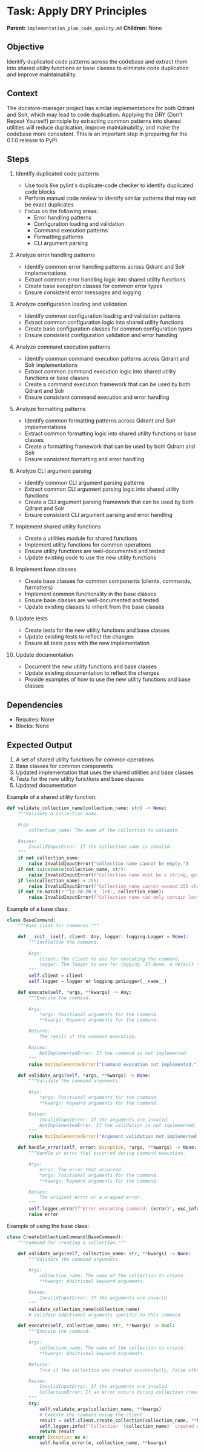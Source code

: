 # Task: Apply DRY Principles
**Parent:** `implementation_plan_code_quality.md`
**Children:** None

## Objective
Identify duplicated code patterns across the codebase and extract them into shared utility functions or base classes to eliminate code duplication and improve maintainability.

## Context
The docstore-manager project has similar implementations for both Qdrant and Solr, which may lead to code duplication. Applying the DRY (Don't Repeat Yourself) principle by extracting common patterns into shared utilities will reduce duplication, improve maintainability, and make the codebase more consistent. This is an important step in preparing for the 0.1.0 release to PyPI.

## Steps
1. Identify duplicated code patterns
   - Use tools like pylint's duplicate-code checker to identify duplicated code blocks
   - Perform manual code review to identify similar patterns that may not be exact duplicates
   - Focus on the following areas:
     - Error handling patterns
     - Configuration loading and validation
     - Command execution patterns
     - Formatting patterns
     - CLI argument parsing

2. Analyze error handling patterns
   - Identify common error handling patterns across Qdrant and Solr implementations
   - Extract common error handling logic into shared utility functions
   - Create base exception classes for common error types
   - Ensure consistent error messages and logging

3. Analyze configuration loading and validation
   - Identify common configuration loading and validation patterns
   - Extract common configuration logic into shared utility functions
   - Create base configuration classes for common configuration types
   - Ensure consistent configuration validation and error handling

4. Analyze command execution patterns
   - Identify common command execution patterns across Qdrant and Solr implementations
   - Extract common command execution logic into shared utility functions or base classes
   - Create a command execution framework that can be used by both Qdrant and Solr
   - Ensure consistent command execution and error handling

5. Analyze formatting patterns
   - Identify common formatting patterns across Qdrant and Solr implementations
   - Extract common formatting logic into shared utility functions or base classes
   - Create a formatting framework that can be used by both Qdrant and Solr
   - Ensure consistent formatting and error handling

6. Analyze CLI argument parsing
   - Identify common CLI argument parsing patterns
   - Extract common CLI argument parsing logic into shared utility functions
   - Create a CLI argument parsing framework that can be used by both Qdrant and Solr
   - Ensure consistent CLI argument parsing and error handling

7. Implement shared utility functions
   - Create a utilities module for shared functions
   - Implement utility functions for common operations
   - Ensure utility functions are well-documented and tested
   - Update existing code to use the new utility functions

8. Implement base classes
   - Create base classes for common components (clients, commands, formatters)
   - Implement common functionality in the base classes
   - Ensure base classes are well-documented and tested
   - Update existing classes to inherit from the base classes

9. Update tests
   - Create tests for the new utility functions and base classes
   - Update existing tests to reflect the changes
   - Ensure all tests pass with the new implementation

10. Update documentation
    - Document the new utility functions and base classes
    - Update existing documentation to reflect the changes
    - Provide examples of how to use the new utility functions and base classes

## Dependencies
- Requires: None
- Blocks: None

## Expected Output
1. A set of shared utility functions for common operations
2. Base classes for common components
3. Updated implementation that uses the shared utilities and base classes
4. Tests for the new utility functions and base classes
5. Updated documentation

Example of a shared utility function:
```python
def validate_collection_name(collection_name: str) -> None:
    """Validate a collection name.

    Args:
        collection_name: The name of the collection to validate.

    Raises:
        InvalidInputError: If the collection name is invalid.
    """
    if not collection_name:
        raise InvalidInputError("Collection name cannot be empty.")
    if not isinstance(collection_name, str):
        raise InvalidInputError(f"Collection name must be a string, got {type(collection_name).__name__}.")
    if len(collection_name) > 255:
        raise InvalidInputError(f"Collection name cannot exceed 255 characters, got {len(collection_name)}.")
    if not re.match(r'^[a-zA-Z0-9_-]+$', collection_name):
        raise InvalidInputError(f"Collection name can only contain letters, numbers, underscores, and hyphens, got '{collection_name}'.")
```

Example of a base class:
```python
class BaseCommand:
    """Base class for commands."""

    def __init__(self, client: Any, logger: logging.Logger = None):
        """Initialize the command.

        Args:
            client: The client to use for executing the command.
            logger: The logger to use for logging. If None, a default logger will be created.
        """
        self.client = client
        self.logger = logger or logging.getLogger(__name__)

    def execute(self, *args, **kwargs) -> Any:
        """Execute the command.

        Args:
            *args: Positional arguments for the command.
            **kwargs: Keyword arguments for the command.

        Returns:
            The result of the command execution.

        Raises:
            NotImplementedError: If the command is not implemented.
        """
        raise NotImplementedError("Command execution not implemented.")

    def validate_args(self, *args, **kwargs) -> None:
        """Validate the command arguments.

        Args:
            *args: Positional arguments for the command.
            **kwargs: Keyword arguments for the command.

        Raises:
            InvalidInputError: If the arguments are invalid.
            NotImplementedError: If the validation is not implemented.
        """
        raise NotImplementedError("Argument validation not implemented.")

    def handle_error(self, error: Exception, *args, **kwargs) -> None:
        """Handle an error that occurred during command execution.

        Args:
            error: The error that occurred.
            *args: Positional arguments for the command.
            **kwargs: Keyword arguments for the command.

        Raises:
            The original error or a wrapped error.
        """
        self.logger.error(f"Error executing command: {error}", exc_info=True)
        raise error
```

Example of using the base class:
```python
class CreateCollectionCommand(BaseCommand):
    """Command for creating a collection."""

    def validate_args(self, collection_name: str, **kwargs) -> None:
        """Validate the command arguments.

        Args:
            collection_name: The name of the collection to create.
            **kwargs: Additional keyword arguments.

        Raises:
            InvalidInputError: If the arguments are invalid.
        """
        validate_collection_name(collection_name)
        # Validate additional arguments specific to this command

    def execute(self, collection_name: str, **kwargs) -> bool:
        """Execute the command.

        Args:
            collection_name: The name of the collection to create.
            **kwargs: Additional keyword arguments.

        Returns:
            True if the collection was created successfully, False otherwise.

        Raises:
            InvalidInputError: If the arguments are invalid.
            CollectionError: If an error occurs during collection creation.
        """
        try:
            self.validate_args(collection_name, **kwargs)
            # Execute the command using the client
            result = self.client.create_collection(collection_name, **kwargs)
            self.logger.info(f"Collection '{collection_name}' created successfully.")
            return result
        except Exception as e:
            self.handle_error(e, collection_name, **kwargs)
